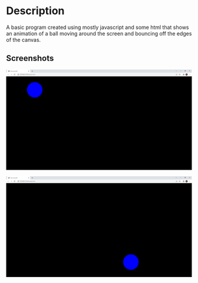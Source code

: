 # Description

A basic program created using mostly javascript and some html that shows an animation 
of a ball moving around the screen and bouncing off the edges of the canvas. 


## Screenshots

![](/assets/ball.png)

![](/assets/ball2.png)
